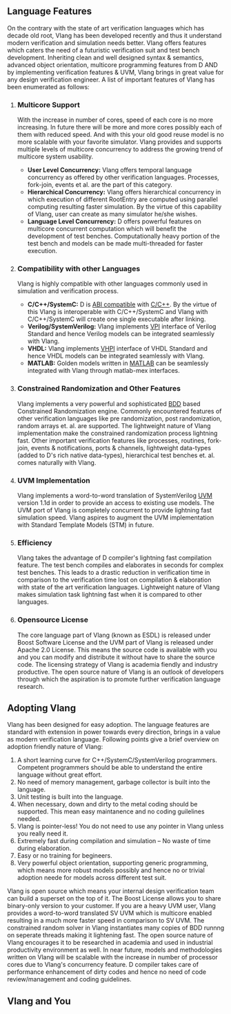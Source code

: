<h2>Language Features</h2>

<p>On the contrary with the state of art verification languages which has decade old root, Vlang has been developed recently and thus it understand modern verification and simulation needs better. Vlang offers features which caters the need of a futuristic verification suit and test bench development. Inheriting clean and well designed syntax &amp; semantics, advanced object orientation, multicore programming features from D AND by implementing verification features &amp; UVM, Vlang brings in great value for any design verification engineer. A list of important features of Vlang has been enumerated as follows:</p>

<ol>
<li><h3>Multicore Support</h3>

<p>With the increase in number of cores, speed of each core is no more increasing. In future there will be more and more cores possibly each of them with reduced speed. And with this your old good reuse model is no more scalable with your favorite simulator. Vlang provides and supports multiple levels of multicore concurrency to address the growing trend of multicore system usability. </p>

<ul>
<li><strong>User Level Concurrency:</strong> Vlang offers temporal language concurrency as offered by other verification languages. Processes, fork-join, events et al. are the part of this category. </li>
<li><strong>Hierarchical Concurrency:</strong> Vlang offers hierarchical concurrency in which execution of different RootEntry are computed using parallel computing resulting faster simulation. By the virtue of this capability of Vlang, user can create as many simulator he/she wishes. </li>
<li><strong>Language Level Concurrency:</strong> D offers powerful features on multicore concurrent computation which will benefit the development of test benches. Computationally heavy portion of the test bench and models can be made multi-threaded for faster execution. </li>
</ul></li>
<li><h3>Compatibility with other Languages</h3>

<p>Vlang is highly compatible with other languages commonly used in simulation and verification process.</p>

<ul>
<li><strong>C/C++/SystemC:</strong> D is <a href="http://en.wikipedia.org/wiki/Application_binary_interface">ABI compatible</a> with <a href="http://dlang.org/abi.html">C/C++</a>. By the virtue of this Vlang is interoperable with C/C++/SystemC and Vlang with C/C++/SystemC will create one single executable after linking.</li>
<li><strong>Verilog/SystemVerilog:</strong> Vlang implements <a href="http://en.wikipedia.org/wiki/Verilog_Procedural_Interface">VPI</a> interface of Verilog Standard and hence Verilog models can be integrated seamlessly with Vlang.</li>
<li><strong>VHDL:</strong> Vlang implements <a href="http://www.eda.org/VIUF_proc/Fall96/DUNLOP96A.PDF">VHPI</a> interface of VHDL Standard and hence VHDL models can be integrated seamlessly with Vlang. </li>
<li><strong>MATLAB:</strong> Golden models written in <a href="http://en.wikipedia.org/wiki/MATLAB">MATLAB</a> can be seamlessly integrated with Vlang through matlab-mex interfaces.</li>
</ul></li>
<li><h3>Constrained Randomization and Other Features</h3>

<p>Vlang implements a very powerful and sophisticated <a href="http://en.wikipedia.org/wiki/Binary_decision_diagram">BDD</a> based Constrained Randomization engine. Commonly encountered features of other verification languages like pre randomization, post randomization, random arrays et. al. are supported. The lightweight nature of Vlang implementation make the constrained randomization process lightning fast. Other important verification features like processes, routines, fork-join, events &amp; notifications, ports &amp; channels, lightweight data-types (added to D's rich native data-types), hierarchical test benches et. al. comes naturally with Vlang.</p></li>
<li><h3>UVM Implementation</h3>

<p>Vlang implements a word-to-word translation of SystemVerilog <a href="http://en.wikipedia.org/wiki/Universal_Verification_Methodology">UVM</a> version 1.1d in order to provide an access to existing use models. The UVM port of Vlang is completely concurrent to provide lightning fast simulation speed. Vlang aspires to augment the UVM implementation with Standard Template Models (STM) in future.</p></li>
<li><h3>Efficiency</h3>

<p>Vlang takes the advantage of D compiler's lightning fast compilation feature. The test bench compiles and elaborates in seconds for complex test benches. This leads to a drastic reduction in verification time in comparison to the verification time lost on compilation &amp; elaboration with state of the art verification languages. Lightweight nature of Vlang makes simulation task lightning fast when it is compared to other languages.</p></li>
<li><h3>Opensource License</h3>

<p>The core language part of Vlang (known as ESDL) is released under Boost Software License and the UVM part of Vlang is released under Apache 2.0 License. This means the source code is available with you and you can modify and distribute it without have to share the source code. The licensing strategy of Vlang is academia fiendly and industry productive. The open source nature of Vlang  is an outlook of developers through which the aspiration is to promote further verification language research.</p></li>
</ol>

<h2>Adopting Vlang</h2>

<p>Vlang has been designed for easy adoption. The language features are standard with extension in power towards every direction, brings in a value as modern verification language. Following points give a brief overview on adoption friendly nature of Vlang:</p>

<ol>
<li>A short learning curve for C++/SystemC/SystemVerilog programmers. Competent programmers should be able to understand the entire language without great effort.</li>
<li>No need of memory management, garbage collector is built into the language.</li>
<li>Unit testing is built into the language.</li>
<li>When necessary, down and dirty to the metal coding should be supported. This mean easy maintanence and no coding guilelines needed.</li>
<li>Vlang is pointer-less! You do not need to use any pointer in Vlang unless you really need it. </li>
<li>Extremely fast during compilation and simulation – No waste of time during elaboration.</li>
<li>Easy or no training for begineers.</li>
<li>Very powerful object orientation, supporting generic programming, which means more robust models possibly and hence no or trivial adoption neede for models across different test suit.</li>
</ol>

<p>Vlang is open source which means your internal design verification team can build a superset on the top of it. The Boost License allows you to share binary-only version to your customer. If you are a heavy UVM user, Vlang provides a word-to-word translated SV UVM which is multicore enabled resulting in a much more faster speed in comparison to SV UVM. The constrained random solver in Vlang instantiates many copies of BDD runnng on seperate threads making it lightening fast. The open source nature of Vlang encourages it to be researched in academia and used in industrial productivity environment as well. In near future, models and methodologies written on Vlang will be scalable with the increase in number of processor cores due to Vlang's concurrency feature. D compiler takes care of performance enhancement of dirty codes and hence no need of code review/management and coding guidelines.</p>

<h2>Vlang and You</h2>
